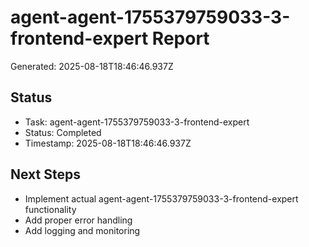 # agent-agent-1755379759033-3-frontend-expert Report

Generated: 2025-08-18T18:46:46.937Z

## Status
- Task: agent-agent-1755379759033-3-frontend-expert
- Status: Completed
- Timestamp: 2025-08-18T18:46:46.937Z

## Next Steps
- Implement actual agent-agent-1755379759033-3-frontend-expert functionality
- Add proper error handling
- Add logging and monitoring
